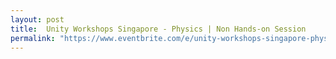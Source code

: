 ```yaml
---
layout: post
title:  Unity Workshops Singapore - Physics | Non Hands-on Session
permalink: "https://www.eventbrite.com/e/unity-workshops-singapore-physics-non-hands-on-session-tickets-70735350337?aff=ebdssbdestsearch"
---
```

